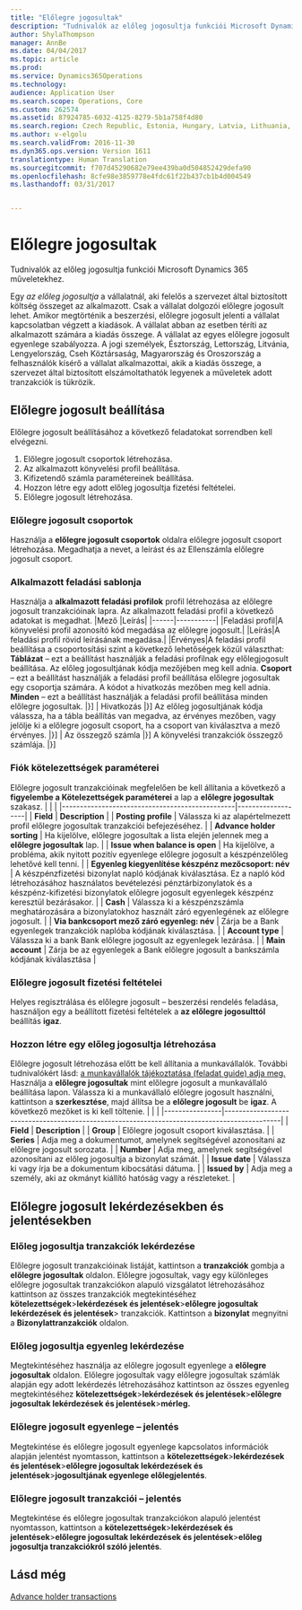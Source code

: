 ```yaml
---
title: "Előlegre jogosultak"
description: "Tudnivalók az előleg jogosultja funkciói Microsoft Dynamics 365 műveletekhez."
author: ShylaThompson
manager: AnnBe
ms.date: 04/04/2017
ms.topic: article
ms.prod: 
ms.service: Dynamics365Operations
ms.technology: 
audience: Application User
ms.search.scope: Operations, Core
ms.custom: 262574
ms.assetid: 87924785-6032-4125-8279-5b1a758f4d80
ms.search.region: Czech Republic, Estonia, Hungary, Latvia, Lithuania, Poland, Russia
ms.author: v-elgolu
ms.search.validFrom: 2016-11-30
ms.dyn365.ops.version: Version 1611
translationtype: Human Translation
ms.sourcegitcommit: f707d45290682e79ee439ba0d504852429defa90
ms.openlocfilehash: 8cfe98e3859778e4fdc61f22b437cb1b4d004549
ms.lasthandoff: 03/31/2017


---
```


# <a name="advance-holders"></a>Előlegre jogosultak

Tudnivalók az előleg jogosultja funkciói Microsoft Dynamics 365 műveletekhez.

Egy *az előleg jogosultja* a vállalatnál, aki felelős a szervezet által biztosított költség összeget az alkalmazott. Csak a vállalat dolgozói előlegre jogosult lehet. Amikor megtörténik a beszerzési, előlegre jogosult jelenti a vállalat kapcsolatban végzett a kiadások. A vállalat abban az esetben téríti az alkalmazott számára a kiadás összege. A vállalat az egyes előlegre jogosult egyenlege szabályozza. A jogi személyek, Észtország, Lettország, Litvánia, Lengyelország, Cseh Köztársaság, Magyarország és Oroszország a felhasználók kísérő a vállalat alkalmazottai, akik a kiadás összege, a szervezet által biztosított elszámoltathatók legyenek a műveletek adott tranzakciók is tükrözik.

## <a name="set-up-an-advance-holder"></a>Előlegre jogosult beállítása
Előlegre jogosult beállításához a következő feladatokat sorrendben kell elvégezni.
1.  Előlegre jogosult csoportok létrehozása.
2.  Az alkalmazott könyvelési profil beállítása.
3.  Kifizetendő számla paramétereinek beállítása.
4.  Hozzon létre egy adott előleg jogosultja fizetési feltételei.
5.  Előlegre jogosult létrehozása.

### <a name="advance-holder-groups"></a>Előlegre jogosult csoportok

Használja a **előlegre jogosult csoportok** oldalra előlegre jogosult csoport létrehozása. Megadhatja a nevet, a leírást és az Ellenszámla előlegre jogosult csoport.
### <a name="employee-posting-profile"></a>Alkalmazott feladási sablonja

Használja a **alkalmazott feladási profilok** profil létrehozása az előlegre jogosult tranzakcióinak lapra. Az alkalmazott feladási profil a következő adatokat is megadhat.
|Mező |Leírás|
|------|-----------|
|Feladási profil|A könyvelési profil azonosító kód megadása az előlegre jogosult.|
|Leírás|A feladási profil rövid leírásának megadása.|
|Érvényes|A feladási profil beállítása a csoportosítási szint a következő lehetőségek közül választhat: 
**Táblázat** – ezt a beállítást használják a feladási profilnak egy előlegjogosult beállítása. Az előleg jogosultjának kódja mezőjében meg kell adnia.
**Csoport** – ezt a beállítást használják a feladási profil beállítása előlegre jogosultak egy csoportja számára. A kódot a hivatkozás mezőben meg kell adnia.
**Minden** – ezt a beállítást használják a feladási profil beállítása minden előlegre jogosultak. |}] | Hivatkozás |}] Az előleg jogosultjának kódja válassza, ha a tábla beállítás van megadva, az érvényes mezőben, vagy jelölje ki a előlegre jogosult csoport, ha a csoport van kiválasztva a mező érvényes. |}] | Az összegző számla |}] A könyvelési tranzakciók összegző számlája. |}]



### <a name="account-payable-parameters"></a>Fiók kötelezettségek paraméterei

Előlegre jogosult tranzakcióinak megfelelően be kell állítania a következő a **figyelembe a Kötelezettségek paraméterei** a lap a **előlegre jogosultak** szakasz.
|                                                |                   |
|------------------------------------------------|-------------------|
|  **Field**                                     | **Description**                                                                                                                                                                  |
| **Posting profile**                            | Válassza ki az alapértelmezett profil előlegre jogosultak tranzakciói befejezéséhez.                                                                                                         |
| **Advance holder sorting**                     | Ha kijelölve, előlegre jogosultak a lista elején jelennek meg a **előlegre jogosultak** lap.                                                                     |
| **Issue when balance is open**                 | Ha kijelölve, a probléma, akik nyitott pozitív egyenlege előlegre jogosult a készpénzelőleg lehetővé kell tenni.                                                                      |
| **Egyenleg kiegyenlítése készpénz mezőcsoport: név** | A készpénzfizetési bizonylat napló kódjának kiválasztása. Ez a napló kód létrehozásához használatos bevételezési pénztárbizonylatok és a készpénz-kifizetési bizonylatok előlegre jogosult egyenlegek készpénz keresztül bezárásakor. |
| **Cash**                                       | Válassza ki a készpénzszámla meghatározására a bizonylatokhoz használt záró egyenlegének az előlegre jogosult.                                                                 |
| **Via bankcsoport mező záró egyenleg: név** | Zárja be a Bank egyenlegek tranzakciók naplóba kódjának kiválasztása.                                                                                                   |
| **Account type**                               | Válassza ki a bank Bank előlegre jogosult az egyenlegek lezárása.                                                                                                        |
| **Main account**                               | Zárja be az egyenlegek a Bank előlegre jogosult a bankszámla kódjának kiválasztása                                                                                           |

### <a name="terms-of-payment-for-advance-holder"></a>Előlegre jogosult fizetési feltételei

Helyes regisztrálása és előlegre jogosult – beszerzési rendelés feladása, használjon egy a beállított fizetési feltételek a **az előlegre jogosulttól** beállítás **igaz**.
### <a name="create-an-advance-holder-creation"></a>Hozzon létre egy előleg jogosultja létrehozása

Előlegre jogosult létrehozása előtt be kell állítania a munkavállalók. További tudnivalókért lásd: [a munkavállalók tájékoztatása (feladat guide) adja meg.](http://ax.help.dynamics.com/en/wiki/enter-worker-information/) Használja a **előlegre jogosultak** mint előlegre jogosult a munkavállaló beállítása lapon. Válassza ki a munkavállaló előlegre jogosult használni, kattintson a **szerkesztése**, majd állítsa be a **előlegre jogosult** be **igaz**. A következő mezőket is ki kell töltenie.
|                |                                                                                             |
|----------------|---------------------------------------------------------------------------------------------|
| **Field**      | **Description**                                                                             |
| **Group**      | Előlegre jogosult csoport kiválasztása.                                                             |
| **Series**     | Adja meg a dokumentumot, amelynek segítségével azonosítani az előlegre jogosult sorozata. |
| **Number**     | Adja meg, amelynek segítségével azonosítani az előleg jogosultja a bizonylat számát. |
| **Issue date** | Válassza ki vagy írja be a dokumentum kibocsátási dátuma.                                                    |
| **Issued by**  | Adja meg a személy, aki az okmányt kiállító hatóság vagy a részleteket.                       |

## <a name="advance-holder-inquiries-and-reports"></a>Előlegre jogosult lekérdezésekben és jelentésekben
### <a name="advance-holder-transactions-inquiry"></a>Előleg jogosultja tranzakciók lekérdezése

Előlegre jogosult tranzakcióinak listáját, kattintson a **tranzakciók** gombja a **előlegre jogosultak** oldalon. Előlegre jogosultak, vagy egy különleges előlegre jogosultak tranzakciókon alapuló vizsgálatot létrehozásához kattintson az összes tranzakciók megtekintéséhez **kötelezettségek**&gt;**lekérdezések és jelentések**&gt;**előlegre jogosultak lekérdezések és jelentések**&gt; tranzakciók. Kattintson a **bizonylat** megnyitni a **Bizonylattranzakciók** oldalon.
### <a name="advance-holder-balance-inquiry"></a>Előleg jogosultja egyenleg lekérdezése

Megtekintéséhez használja az előlegre jogosult egyenlege a **előlegre jogosultak** oldalon. Előlegre jogosultak vagy előlegre jogosultak számlák alapján egy adott lekérdezés létrehozásához kattintson az összes egyenleg megtekintéséhez **kötelezettségek**&gt;**lekérdezések és jelentések**&gt;**előlegre jogosultak lekérdezések és jelentések**&gt;**mérleg.**
### <a name="advance-holder-balance-report"></a>Előlegre jogosult egyenlege – jelentés

Megtekintése és előlegre jogosult egyenlege kapcsolatos információk alapján jelentést nyomtasson, kattintson a **kötelezettségek**&gt;**lekérdezések és jelentések**&gt;**előlegre jogosultak lekérdezések és jelentések**&gt;**jogosultjának egyenlege előlegjelentés**.
### <a name="advance-holder-transactions-report"></a>Előlegre jogosult tranzakciói – jelentés

Megtekintése és előlegre jogosultak tranzakciókon alapuló jelentést nyomtasson, kattintson a **kötelezettségek**&gt;**lekérdezések és jelentések**&gt;**előlegre jogosultak lekérdezések és jelentések**&gt;**előleg jogosultja tranzakciókról szóló jelentés**.



<a name="see-also"></a>Lásd még
--------

[Advance holder transactions](emea-advance-holders-transactions.md)


